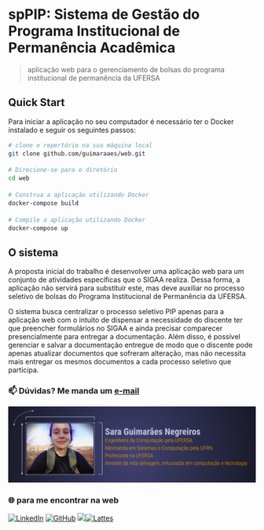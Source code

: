 # spPIP: Sistema de Gestão do Programa Institucional de Permanência Acadêmica

> aplicação web para o gerenciamento de bolsas do programa institucional de permanência da UFERSA

## Quick Start

Para iniciar a aplicação no seu computador é necessário ter o Docker instalado e seguir os seguintes passos:

```bash
# clone o repertório na sua máquina local
git clone github.com/guimaraaes/web.git

# Direcione-se para o diretório
cd web

# Construa a aplicação utilizando Docker
docker-compose build

# Compile a aplicação utilizando Docker
docker-compose up
```

## O sistema

A proposta inicial do trabalho é desenvolver uma aplicação web para um conjunto de atividades específicas que o SIGAA realiza. Dessa forma, a aplicação não servirá para substituir este, mas deve auxiliar no processo seletivo de bolsas do Programa Institucional de Permanência da UFERSA.

O sistema busca centralizar o processo seletivo PIP apenas para a aplicação web com o intuito de dispensar a necessidade do discente ter que preencher formulários no SIGAA e ainda precisar comparecer presencialmente para entregar a documentação. Além disso, é possível gerenciar e salvar a documentação entregue de modo que o discente pode apenas atualizar documentos que sofreram alteração, mas não necessita mais entregar os mesmos documentos a cada processo seletivo que participa.


### :mailbox: Dúvidas? Me manda um [e-mail](sguimaraaes@gmail.com) 

<img src="https://raw.githubusercontent.com/guimaraaes/guimaraaes/master/assets/card-readme.png" >

### :globe_with_meridians: para me encontrar na web
[![LinkedIn](https://img.shields.io/badge/-LINKEDIN-0077B5?style=for-the-badge&logo=linkedin&logoColor=white)](https://www.linkedin.com/in/sara-guimar%C3%A3es-negreiros-aa2382155/)
[![GitHub](https://img.shields.io/badge/github-%23100000.svg?&style=for-the-badge&logo=github&logoColor=white)](https://guimaraaes.github.io/guimaraaes/)
[<img height="25" src="https://i.imgur.com/2iVxee6.png">![Lattes](https://img.shields.io/badge/lattes-%23100000?logoColor=blue&style=for-the-badge)](http://lattes.cnpq.br/7082901769077209)


<!-- 
## Desenvolvimento
Coordenador
- [x] Cadastrar um processo
- [x] Buscar por processos e discentes
- [x] Consultar um processo específico
- [x] Consultar submissões dos discentes
- [x] Editar processos
- [ ] Finalizar processos
Discente
- [ ] Consultar processos
- [ ] Realizar submissão em processos
- [ ] Cadastrar documentos .pdf
Geral
- [ ] formata data para DateTime
- [ ] descartar um documento e pedir confirmação
- [ ] visualizar documentos
- [ ] boolean para documento selecionado
- [ ] vincular documento por typo e pelo id do discente
- [ ] id discente único, mas participando de vários processes
- [ ] Mensagens de alerta: erro ou operação concluída
-->
